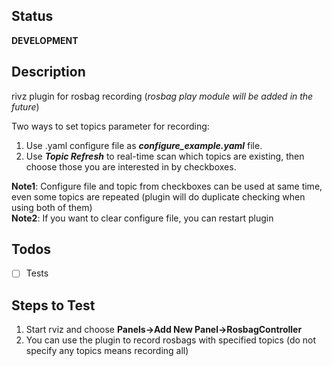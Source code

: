 ## Status
**DEVELOPMENT**

## Description
rivz plugin for rosbag recording (*rosbag play module will be added in the future*)

Two ways to set topics parameter for recording:
1. Use .yaml configure file as ***configure_example.yaml*** file.
2. Use ***Topic Refresh*** to real-time scan which topics are existing, then choose those you are interested in by checkboxes.

**Note1**: Configure file and topic from checkboxes can be used at same time, even some topics are repeated (plugin will do duplicate checking when using both of them)  
**Note2**: If you want to clear configure file, you can restart plugin

## Todos
- [ ] Tests

## Steps to Test
1. Start rviz and choose **Panels->Add New Panel->RosbagController**
2. You can use the plugin to record rosbags with specified topics (do not specify any topics means recording all)
